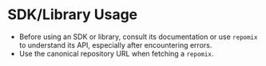 # SDK/Library Usage

- Before using an SDK or library, consult its documentation or use `repomix` to understand its API, especially after encountering errors.
- Use the canonical repository URL when fetching a `repomix`.
